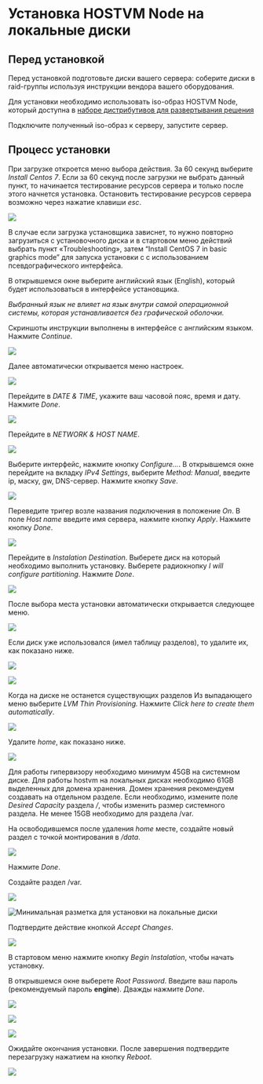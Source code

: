 # Установка HOSTVM Node на локальные диски

## Перед установкой

Перед установкой подготовьте диски вашего сервера: соберите диски в raid-группы используя инструкции вендора вашего оборудования.

Для установки необходимо использовать iso-образ HOSTVM Node, который доступна в [наборе дистрибутивов для развертывания решения](https://reestr.hostco.ru/downloads)

Подключите полученный iso-образ к серверу, запустите сервер.

## Процесс установки

При загрузке откроется меню выбора действия. За 60 секунд выберите _Install Centos 7_. Если за 60 секунд после загрузки не выбрать данный пункт, то начинается тестирование ресурсов сервера и только после этого начнется установка. Остановить тестирование ресурсов сервера возможно через нажатие клавиши _esc_. 

![](../.gitbook/assets/screenshot_2.png)

В случае если загрузка установщика зависнет, то нужно повторно загрузиться с установочного диска и в стартовом меню действий выбрать пункт «Troubleshooting», затем “Install CentOS 7 in basic graphics mode” для запуска установки с с использованием псевдографического интерфейса.

В открывшемся окне выберите английский язык \(English\), который будет использоваться в интерфейсе установщика.

_Выбранный язык не влияет на язык внутри самой операционной системы, которая устанавливается без графической оболочки._

Скриншоты инструкции выполнены в интерфейсе с английским языком. Нажмите _Continue_.

![](../.gitbook/assets/screenshot_3.png)

Далее автоматически открывается меню настроек.

![](../.gitbook/assets/screenshot_4.png)

Перейдите в _DATE & TIME_, укажите ваш часовой пояс, время и дату. Нажмите _Done_.

![](../.gitbook/assets/screenshot_5.png)

Перейдите в _NETWORK & HOST NAME_.

![](../.gitbook/assets/screenshot_6.png)

Выберите интерфейс, нажмите кнопку _Configure..._. В открывшемся окне перейдите на вкладку _IPv4 Settings_, выберите _Method: Manual_, введите ip, маску, gw, DNS-сервер. Нажмите кнопку _Save_.

![](../.gitbook/assets/screenshot_8.png)

Переведите тригер возле названия подключения в положение _On_. В поле _Host name_ введите имя сервера, нажмите кнопку _Apply_. Нажмите кнопку _Done_.

![](../.gitbook/assets/screenshot_9.png)

Перейдите в _Instalation Destination_. Выберете диск на который необходимо выполнить установку. Выберете радиокнопку _I will configure partitioning_. Нажмите _Done_.

![](../.gitbook/assets/screenshot_10.png)

После выбора места установки автоматически открывается следующее меню.

![](../.gitbook/assets/screenshot_11.png)

Если диск уже использовался \(имел таблицу разделов\), то удалите их, как показано ниже.

![](../.gitbook/assets/screenshot_15.png)

![](../.gitbook/assets/screenshot_12.png)

Когда на диске не останется существующих разделов Из выпадающего меню выберите _LVM Thin Provisioning._ Нажмите _Click here to create them automatically_. 

![](../.gitbook/assets/screenshot_18.png)

Удалите _home_, как показано ниже.

![](../.gitbook/assets/screenshot_19.png)

Для работы гипервизору необходимо минимум 45GB на системном диске. Для работы hostvm на локальных дисках необходимо 61GB выделенных для домена хранения. Домен хранения рекомендуем создавать на отдельном разделе. Если необходимо, измените поле _Desired Capacity_ раздела _/_, чтобы изменить размер системного раздела. Не менее 15GB необходимо для раздела /var.

На освободившемся после удаления _home_ месте, создайте новый раздел с точкой монтирования в _/data_.

![](../.gitbook/assets/screenshot_21.png)

Нажмите _Done_.

Создайте раздел /var.

![](../.gitbook/assets/screenshot_22.png)

![&#x41C;&#x438;&#x43D;&#x438;&#x43C;&#x430;&#x43B;&#x44C;&#x43D;&#x430;&#x44F; &#x440;&#x430;&#x437;&#x43C;&#x435;&#x442;&#x43A;&#x430; &#x434;&#x43B;&#x44F; &#x443;&#x441;&#x442;&#x430;&#x43D;&#x43E;&#x432;&#x43A;&#x438; &#x43D;&#x430; &#x43B;&#x43E;&#x43A;&#x430;&#x43B;&#x44C;&#x43D;&#x44B;&#x435; &#x434;&#x438;&#x441;&#x43A;&#x438;](../.gitbook/assets/screenshot_23.png)

Подтвердите действие кнопкой _Accept Changes_.

![](../.gitbook/assets/screenshot_24.png)

В стартовом меню нажмите кнопку _Begin Instalation_, чтобы начать установку.

В открывшемся окне выберете _Root Password_. Введите ваш пароль \(рекомендуемый пароль **engine**\). Дважды нажмите _Done_.

![](../.gitbook/assets/screenshot_25.png)

![](../.gitbook/assets/screenshot_27.png)

![](../.gitbook/assets/screenshot_28.png)

Ожидайте окончания установки. После завершения подтвердите перезагрузку нажатием на кнопку _Reboot_.

![](../.gitbook/assets/screenshot_30.png)

